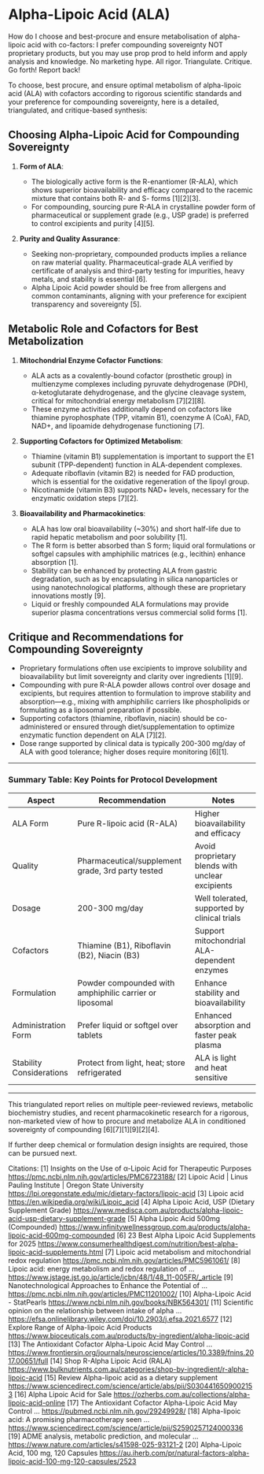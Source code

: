 # Alpha-Lipoic Acid (ALA) #

How do I choose and best-procure and ensure metabolisation of alpha-lipoic acid with co-factors: I prefer compounding sovereignty NOT proprietary products, but you may use prop prod to held inform and apply analysis and knowledge. No marketing hype. All rigor. Triangulate. Critique. Go forth! Report back!

To choose, best procure, and ensure optimal metabolism of alpha-lipoic acid (ALA) with cofactors according to rigorous scientific standards and your preference for compounding sovereignty, here is a detailed, triangulated, and critique-based synthesis:

## Choosing Alpha-Lipoic Acid for Compounding Sovereignty

1. **Form of ALA**: 
   - The biologically active form is the R-enantiomer (R-ALA), which shows superior bioavailability and efficacy compared to the racemic mixture that contains both R- and S- forms [1][2][3].
   - For compounding, sourcing pure R-ALA in crystalline powder form of pharmaceutical or supplement grade (e.g., USP grade) is preferred to control excipients and purity [4][5].

2. **Purity and Quality Assurance**:
   - Seeking non-proprietary, compounded products implies a reliance on raw material quality. Pharmaceutical-grade ALA verified by certificate of analysis and third-party testing for impurities, heavy metals, and stability is essential [6].
   - Alpha Lipoic Acid powder should be free from allergens and common contaminants, aligning with your preference for excipient transparency and sovereignty [5].

## Metabolic Role and Cofactors for Best Metabolization

1. **Mitochondrial Enzyme Cofactor Functions**:
   - ALA acts as a covalently-bound cofactor (prosthetic group) in multienzyme complexes including pyruvate dehydrogenase (PDH), α-ketoglutarate dehydrogenase, and the glycine cleavage system, critical for mitochondrial energy metabolism [7][2][8].
   - These enzyme activities additionally depend on cofactors like thiamine pyrophosphate (TPP, vitamin B1), coenzyme A (CoA), FAD, NAD+, and lipoamide dehydrogenase functioning [7].

2. **Supporting Cofactors for Optimized Metabolism**:
   - Thiamine (vitamin B1) supplementation is important to support the E1 subunit (TPP-dependent) function in ALA-dependent complexes.
   - Adequate riboflavin (vitamin B2) is needed for FAD production, which is essential for the oxidative regeneration of the lipoyl group.
   - Nicotinamide (vitamin B3) supports NAD+ levels, necessary for the enzymatic oxidation steps [7][2].

3. **Bioavailability and Pharmacokinetics**:
   - ALA has low oral bioavailability (~30%) and short half-life due to rapid hepatic metabolism and poor solubility [1].
   - The R form is better absorbed than S form; liquid oral formulations or softgel capsules with amphiphilic matrices (e.g., lecithin) enhance absorption [1].
   - Stability can be enhanced by protecting ALA from gastric degradation, such as by encapsulating in silica nanoparticles or using nanotechnological platforms, although these are proprietary innovations mostly [9].
   - Liquid or freshly compounded ALA formulations may provide superior plasma concentrations versus commercial solid forms [1].

## Critique and Recommendations for Compounding Sovereignty

- Proprietary formulations often use excipients to improve solubility and bioavailability but limit sovereignty and clarity over ingredients [1][9].
- Compounding with pure R-ALA powder allows control over dosage and excipients, but requires attention to formulation to improve stability and absorption—e.g., mixing with amphiphilic carriers like phospholipids or formulating as a liposomal preparation if possible.
- Supporting cofactors (thiamine, riboflavin, niacin) should be co-administered or ensured through diet/supplementation to optimize enzymatic function dependent on ALA [7][2].
- Dose range supported by clinical data is typically 200-300 mg/day of ALA with good tolerance; higher doses require monitoring [6][1].

***

### Summary Table: Key Points for Protocol Development

| Aspect                 | Recommendation                              | Notes                                       |
|------------------------|--------------------------------------------|---------------------------------------------|
| ALA Form               | Pure R-lipoic acid (R-ALA)                  | Higher bioavailability and efficacy         |
| Quality                | Pharmaceutical/supplement grade, 3rd party tested | Avoid proprietary blends with unclear excipients |
| Dosage                 | 200-300 mg/day                              | Well tolerated, supported by clinical trials|
| Cofactors              | Thiamine (B1), Riboflavin (B2), Niacin (B3) | Support mitochondrial ALA-dependent enzymes |
| Formulation            | Powder compounded with amphiphilic carrier or liposomal | Enhance stability and bioavailability       |
| Administration Form    | Prefer liquid or softgel over tablets       | Enhanced absorption and faster peak plasma  |
| Stability Considerations | Protect from light, heat; store refrigerated | ALA is light and heat sensitive              |

***

This triangulated report relies on multiple peer-reviewed reviews, metabolic biochemistry studies, and recent pharmacokinetic research for a rigorous, non-marketed view of how to procure and metabolize ALA in conditioned sovereignty of compounding [6][7][1][9][2][4].

If further deep chemical or formulation design insights are required, those can be pursued next.

Citations:
[1] Insights on the Use of α-Lipoic Acid for Therapeutic Purposes https://pmc.ncbi.nlm.nih.gov/articles/PMC6723188/
[2] Lipoic Acid | Linus Pauling Institute | Oregon State University https://lpi.oregonstate.edu/mic/dietary-factors/lipoic-acid
[3] Lipoic acid https://en.wikipedia.org/wiki/Lipoic_acid
[4] Alpha Lipoic Acid, USP (Dietary Supplement Grade) https://www.medisca.com.au/products/alpha-lipoic-acid-usp-dietary-supplement-grade
[5] Alpha Lipoic Acid 500mg (Compounded) https://www.infinitywellnessgroup.com.au/products/alpha-lipoic-acid-600mg-compounded
[6] 23 Best Alpha Lipoic Acid Supplements for 2025 https://www.consumerhealthdigest.com/nutrition/best-alpha-lipoic-acid-supplements.html
[7] Lipoic acid metabolism and mitochondrial redox regulation https://pmc.ncbi.nlm.nih.gov/articles/PMC5961061/
[8] Lipoic acid: energy metabolism and redox regulation of ... https://www.jstage.jst.go.jp/article/jcbn/48/1/48_11-005FR/_article
[9] Nanotechnological Approaches to Enhance the Potential of ... https://pmc.ncbi.nlm.nih.gov/articles/PMC11201002/
[10] Alpha-Lipoic Acid - StatPearls https://www.ncbi.nlm.nih.gov/books/NBK564301/
[11] Scientific opinion on the relationship between intake of alpha ... https://efsa.onlinelibrary.wiley.com/doi/10.2903/j.efsa.2021.6577
[12] Explore Range of Alpha-lipoic Acid Products https://www.bioceuticals.com.au/products/by-ingredient/alpha-lipoic-acid
[13] The Antioxidant Cofactor Alpha-Lipoic Acid May Control ... https://www.frontiersin.org/journals/neuroscience/articles/10.3389/fnins.2017.00651/full
[14] Shop R-Alpha Lipoic Acid (RALA) https://www.bulknutrients.com.au/categories/shop-by-ingredient/r-alpha-lipoic-acid
[15] Review Alpha-lipoic acid as a dietary supplement https://www.sciencedirect.com/science/article/abs/pii/S0304416509002153
[16] Alpha Lipoic Acid for Sale https://ozherbs.com.au/collections/alpha-lipoic-acid-online
[17] The Antioxidant Cofactor Alpha-Lipoic Acid May Control ... https://pubmed.ncbi.nlm.nih.gov/29249928/
[18] Alpha-lipoic acid: A promising pharmacotherapy seen ... https://www.sciencedirect.com/science/article/pii/S2590257124000336
[19] ADME analysis, metabolic prediction, and molecular ... https://www.nature.com/articles/s41598-025-93121-2
[20] Alpha-Lipoic Acid, 100 mg, 120 Capsules https://au.iherb.com/pr/natural-factors-alpha-lipoic-acid-100-mg-120-capsules/2523


